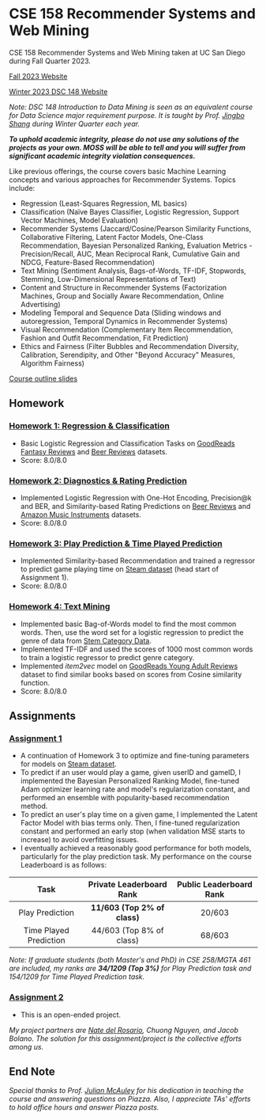 # CSE 158 Recommender Systems and Web Mining

CSE 158 Recommender Systems and Web Mining taken at UC San Diego during Fall Quarter 2023.

[Fall 2023 Website](https://cseweb.ucsd.edu/classes/fa23/cse258-a/)

[Winter 2023 DSC 148 Website](https://shangjingbo1226.github.io/teaching/2023-winter-DSC148-DM)

*Note: DSC 148 Introduction to Data Mining is seen as an equivalent course for Data Science major requirement purpose. It is taught by Prof. [Jingbo Shang](https://shangjingbo1226.github.io/) during Winter Quarter each year.*

***To uphold academic integrity, please do not use any solutions of the projects as your own. MOSS will be able to tell and you will suffer from significant academic integrity violation consequences.***

Like previous offerings, the course covers basic Machine Learning concepts and various approaches for Recommender Systems. Topics include:
* Regression (Least-Squares Regression, ML basics)
* Classification (Naïve Bayes Classifier, Logistic Regression, Support Vector Machines, Model Evaluation)
*  Recommender Systems (Jaccard/Cosine/Pearson Similarity Functions, Collaborative Filtering, Latent Factor Models, One-Class Recommendation, Bayesian Personalized Ranking, Evaluation Metrics - Precision/Recall, AUC, Mean Reciprocal Rank, Cumulative Gain and NDCG, Feature-Based Recommendation)
* Text Mining (Sentiment Analysis, Bags-of-Words, TF-IDF, Stopwords, Stemming, Low-Dimensional Representations of Text)
* Content and Structure in Recommender Systems (Factorization Machines, Group and Socially Aware Recommendation, Online Advertising)
* Modeling Temporal and Sequence Data (Sliding windows and autoregression, Temporal Dynamics in Recommender Systems)
* Visual Recommendation (Complementary Item Recommendation, Fashion and Outfit Recommendation, Fit Prediction)
* Ethics and Fairness (Filter Bubbles and Recommendation Diversity, Calibration, Serendipity, and Other "Beyond Accuracy" Measures, Algorithm Fairness)

[Course outline slides](https://cseweb.ucsd.edu/classes/fa23/cse258-a/slides/intro_outline.pdf)

## Homework

### [Homework 1: Regression & Classification](https://cseweb.ucsd.edu/classes/fa23/cse258-a/files/homework1.pdf)
- Basic Logistic Regression and Classification Tasks on [GoodReads Fantasy Reviews](https://cseweb.ucsd.edu/classes/fa23/cse258-a/data/fantasy_10000.json.gz) and [Beer Reviews](https://cseweb.ucsd.edu/classes/fa23/cse258-a/data/beer_50000.json) datasets.
- Score: 8.0/8.0

### [Homework 2: Diagnostics & Rating Prediction](https://cseweb.ucsd.edu/classes/fa23/cse258-a/files/homework2.pdf)
- Implemented Logistic Regression with One-Hot Encoding, Precision@k and BER, and Similarity-based Rating Predictions on [Beer Reviews](https://cseweb.ucsd.edu/classes/fa23/cse258-a/data/beer_50000.json) and [Amazon Music Instruments](https://cseweb.ucsd.edu/classes/fa23/cse258-a/data/amazon_reviews_us_Musical_Instruments_v1_00.tsv.gz) datasets.
- Score: 8.0/8.0

### [Homework 3: Play Prediction & Time Played Prediction](https://cseweb.ucsd.edu/classes/fa23/cse258-a/files/homework3.pdf)
- Implemented Similarity-based Recommendation and trained a regressor to predict game playing time on [Steam dataset](https://cseweb.ucsd.edu/classes/fa23/cse258-a/files/assignment1.tar.gz) (head start of Assignment 1).
- Score: 8.0/8.0

### [Homework 4: Text Mining](https://cseweb.ucsd.edu/classes/fa23/cse258-a/files/homework4.pdf)
- Implemented basic Bag-of-Words model to find the most common words. Then, use the word set for a logistic regression to predict the genre of data from [Stem Category Data](https://cseweb.ucsd.edu/classes/fa23/cse258-a/data/steam_category.json.gz).
- Implemented TF-IDF and used the scores of 1000 most common words to train a logistic regressor to predict genre category.
- Implemented *item2vec* model on [GoodReads Young Adult Reviews](https://cseweb.ucsd.edu/classes/fa23/cse258-a/data/young_adult_20000.json.gz) dataset to find similar books based on scores from Cosine similarity function.
- Score: 8.0/8.0


## Assignments

### [Assignment 1](https://cseweb.ucsd.edu/classes/fa23/cse258-a/files/assignment1.pdf)
- A continuation of Homework 3 to optimize and fine-tuning parameters for models on [Steam dataset](https://cseweb.ucsd.edu/classes/fa23/cse258-a/files/assignment1.tar.gz). 
- To predict if an user would play a game, given userID and gameID, I implemented the Bayesian Personalized Ranking Model, fine-tuned Adam optimizer learning rate and model's regularization constant, and performed an ensemble with popularity-based recommendation method.
- To predict an user's play time on a given game, I implemented the Latent Factor Model with bias terms only. Then, I fine-tuned regularization constant and performed an early stop (when validation MSE starts to increase) to avoid overfitting issues.
- I eventually achieved a reasonably good performance for both models, particularly for the play prediction task. My performance on the course Leaderboard is as follows: 

|          Task          |  Private Leaderboard Rank     |   Public Leaderboard Rank    | 
| :--------------------: |  :----------------------:     |  :----------------------:    |
|    Play Prediction     | **11/603 (Top 2% of class)**  |            20/603            |
| Time Played Prediction | 44/603 (Top 8% of class)      |            68/603            | 

*Note: If graduate students (both Master's and PhD) in CSE 258/MGTA 461 are included, my ranks are **34/1209 (Top 3%)** for Play Prediction task and 154/1209 for Time Played Prediction task.*

### [Assignment 2](https://cseweb.ucsd.edu/classes/fa23/cse258-a/files/assignment2.pdf)
- This is an open-ended project.

*My project partners are [Nate del Rosario](https://github.com/natdosan), Chuong Nguyen, and Jacob Bolano. The solution for this assignment/project is the collective efforts among us.*

## End Note
*Special thanks to Prof. [Julian McAuley](https://cseweb.ucsd.edu/~jmcauley/) for his dedication in teaching the course and answering questions on Piazza. Also, I appreciate TAs' efforts to hold office hours and answer Piazza posts.*
